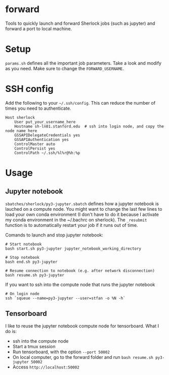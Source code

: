 # forward
Tools to quickly launch and forward Sherlock jobs (such as jupyter) and forward a port to local machine.

# Setup
`params.sh` defines all the important job parameters. Take a look and modify as you need.
Make sure to change the `FORWARD_USERNAME`.

# SSH config
Add the following to your `~/.ssh/config`. This can reduce the number of times you need to authenticate.
```
Host sherlock
    User put_your_username_here
    Hostname sh-ln01.stanford.edu  # ssh into login node, and copy the node name here 
    GSSAPIDelegateCredentials yes
    GSSAPIAuthentication yes
    ControlMaster auto
    ControlPersist yes
    ControlPath ~/.ssh/%l%r@%h:%p
```

# Usage
## Jupyter notebook
`sbatches/sherlock/py3-jupyter.sbatch` defines how a jupyter notebook is lauched on a compute node. You might want to change the last few lines to load your own conda environment (I don't have to do it because I activate my conda environment in the ~/.bachrc on sherlock). The `_resubmit` function is to automatically restart your job if it runs out of time.

Comands to launch and stop jupyter notebook:
```
# Start notebook
bash start.sh py3-jupyter jupyter_notebook_working_directory

# Stop notebook
bash end.sh py3-jupyter

# Resume connection to notebook (e.g. after network disconnection)
bash resume.sh py3-jupyter
```

If you want to ssh into the compute node that runs the jupyter notebook
```
# On login node
ssh `squeue --name=py3-jupyter --user=stfan -o %N -h`
```

## Tensorboard
I like to reuse the jupyter notebook compute node for tensorboard. What I do is:
- ssh into the compute node
- Start a tmux session
- Run tensorboard, with the option `--port 50002`
- On local computer, go to the forward folder and run `bash resume.sh py3-jupyter 50002`
- Access `http://localhost:50002`

